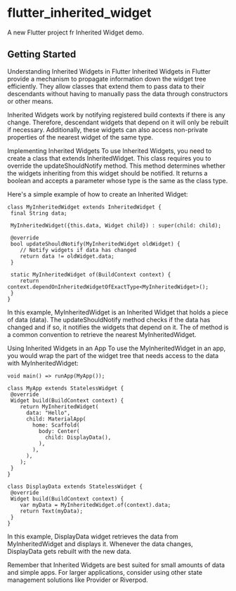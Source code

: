 # flutter_inherited_widget

A new Flutter project fr Inherited Widget demo.

## Getting Started

Understanding Inherited Widgets in Flutter
Inherited Widgets in Flutter provide a mechanism to propagate information down the widget tree efficiently. They allow classes that extend them to pass data to their descendants without having to manually pass the data through constructors or other means.

Inherited Widgets work by notifying registered build contexts if there is any change. Therefore, descendant widgets that depend on it will only be rebuilt if necessary. Additionally, these widgets can also access non-private properties of the nearest widget of the same type.

Implementing Inherited Widgets
To use Inherited Widgets, you need to create a class that extends InheritedWidget. This class requires you to override the updateShouldNotify method. This method determines whether the widgets inheriting from this widget should be notified. It returns a boolean and accepts a parameter whose type is the same as the class type.

Here's a simple example of how to create an Inherited Widget:
```
class MyInheritedWidget extends InheritedWidget {
 final String data;

 MyInheritedWidget({this.data, Widget child}) : super(child: child);

 @override
 bool updateShouldNotify(MyInheritedWidget oldWidget) {
    // Notify widgets if data has changed
    return data != oldWidget.data;
 }

 static MyInheritedWidget of(BuildContext context) {
    return context.dependOnInheritedWidgetOfExactType<MyInheritedWidget>();
 }
}
```
In this example, MyInheritedWidget is an Inherited Widget that holds a piece of data (data). The updateShouldNotify method checks if the data has changed and if so, it notifies the widgets that depend on it. The of method is a common convention to retrieve the nearest MyInheritedWidget.

Using Inherited Widgets in an App
To use the MyInheritedWidget in an app, you would wrap the part of the widget tree that needs access to the data with MyInheritedWidget:
```
void main() => runApp(MyApp());

class MyApp extends StatelessWidget {
 @override
 Widget build(BuildContext context) {
    return MyInheritedWidget(
      data: "Hello",
      child: MaterialApp(
        home: Scaffold(
          body: Center(
            child: DisplayData(),
          ),
        ),
      ),
    );
 }
}

class DisplayData extends StatelessWidget {
 @override
 Widget build(BuildContext context) {
    var myData = MyInheritedWidget.of(context).data;
    return Text(myData);
 }
}
```
In this example, DisplayData widget retrieves the data from MyInheritedWidget and displays it. Whenever the data changes, DisplayData gets rebuilt with the new data.

Remember that Inherited Widgets are best suited for small amounts of data and simple apps. For larger applications, consider using other state management solutions like Provider or Riverpod.
